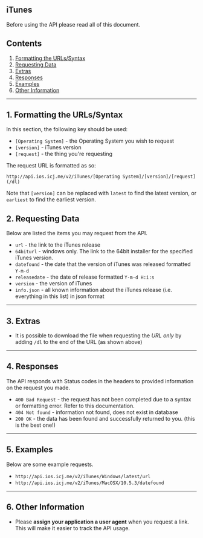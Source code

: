 ## iTunes

Before using the API please read all of this document.

## Contents

1. [Formatting the URLs/Syntax](#formatting)
2. [Requesting Data](#requests)
3. [Extras](#extras)
4. [Responses](#responses)
5. [Examples](#examples)
6. [Other Information](#other)

---

## 1. Formatting the URLs/Syntax<a id="formatting"></a>

In this section, the following key should be used:

* `[Operating System]` - the Operating System you wish to request
* `[version]` - iTunes version
* `[request]` - the thing you're requesting

The request URL is formatted as so:

`http://api.ios.icj.me/v2/iTunes/[Operating System]/[version]/[request](/dl)`

Note that `[version]` can be replaced with `latest` to find the latest version, or `earliest` to find the earliest version.

## 2. Requesting Data<a id="requests"></a>

Below are listed the items you may request from the API.

* `url` - the link to the iTunes release
* `64biturl` - windows only. The link to the 64bit installer for the specified iTunes version.
* `datefound` - the date that the version of iTunes was released formatted `Y-m-d`
* `releasedate` - the date of release formatted `Y-m-d H:i:s`
* `version` - the version of iTunes
* `info.json` - all known information about the iTunes release (i.e. everything in this list) in json format

---

## 3. Extras<a id="extras"></a>

* It is possible to download the file when requesting the _URL only_ by adding `/dl` to the end of the URL (as shown above)

---

## 4. Responses<a id="responses"></a>

The API responds with Status codes in the headers to provided information on the request you made.

* `400 Bad Request` - the request has not been completed due to a syntax or formatting error. Refer to this documentation.
* `404 Not found` - information not found, does not exist in database
* `200 OK` - the data has been found and successfully returned to you. (this is the best one!)

--- 

## 5. Examples<a id="examples"></a>

Below are some example requests.

* `http://api.ios.icj.me/v2/iTunes/Windows/latest/url`
* `http://api.ios.icj.me/v2/iTunes/MacOSX/10.5.3/datefound`

---

## 6. Other Information<a id="other"></a>

* Please **assign your application a user agent** when you request a link. This will make it easier to track the API usage.

